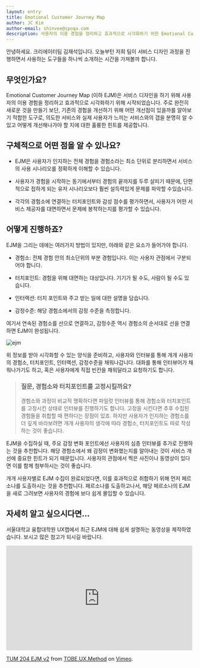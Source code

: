 ```yaml
---
layout: entry
title: Emotional Customer Journey Map
author: JC Kim
author-email: shinvee@spoqa.com
description: 사용자의 이용 경험을 정리하고 효과적으로 시각화하기 위한 Emotional Customer Journey Map에 대해 자세히 알아보겠습니다.
---
```


안녕하세요. 크리에이터팀 김재석입니다. 오늘부턴 저희 팀이 서비스 디자인 과정을 진행하면서 사용하는 도구들을 하나씩 소개하는 시간을 가져볼까 합니다. 

## 무엇인가요?
Emotional Customer Journey Map (이하 EJM)은 서비스 디자인을 하기 위해 사용자의 이용 경험을 정리하고 효과적으로 시각화하기 위해 시작되었습니다. 주로 완전히 새로운 것을 만들기 보단, 기존의 경험을 개선하기 위해 어떤 개선점이 있을까를 알아보기 적합한 도구로, 의도한 서비스와 실제 사용자가 느끼는 서비스와의 갭을 분명히 알 수 있고 어떻게 개선해나가야 할 지에 대한 훌륭한 힌트를 제공합니다.

## 구체적으로 어떤 점을 알 수 있나요?
 - EJM은 사용자가 인지하는 전체 경험을 경험소라는 최소 단위로 분리하면서 서비스의 사용 시나리오를 정확하게 이해할 수 있습니다.

 - 사용자가 경험을 시작하는 동기에서부터 경험의 끝까지를 두루 살피기 때문에, 단편적으로 접하게 되는 유저 시나리오보다 훨씬 설득력있게 문제를 파악할 수있습니다.

 - 각각의 경험소에 연결하는 터치포인트와 감성 점수를 평가하면서, 사용자가 어떤 서비스 제공자를 대면하면서 문제에 봉착하는지를 평가할 수 있습니다.


## 어떻게 진행하죠?

EJM을 그리는 데에는 여러가지 방법이 있지만, 아래와 같은 요소가 들어가야 합니다.

- 경험소: 전체 경험 안의 최소단위의 부분 경험입니다. 이는 사용자 관점에서 구분되어야 합니다.

- 터치포인트: 경험을 위해 대면하는 대상입니다. 기기가 될 수도, 사람이 될 수도 있습니다.

- 인터랙션: 터치 포인트와 주고 받는 일에 대한 설명을 담습니다.

- 감정수준: 해당 경험소에서의 감정 수준을 측정합니다.

여기서 연속된 경험소를 선으로 연결하고, 감정수준 역시 경험소의 순서대로 선을 연결하면 EJM이 완성됩니다.

![ejm](http://www.jungleminds.nl/upload/public/image/2011/Customer%20Journey%20Map%20Hygge.jpg)

위 정보를 받아 시각화할 수 있는 양식을 준비하고, 사용자와 인터뷰를 통해 개개 사용자의 경험소, 터치포인트, 인터랙션, 감정수준을 채워나갑니다. 대화를 통해 인터뷰어가 채워나가기도 하고, 혹은 사용자에게 직접 빈칸을 채워달라고 요청하기도 합니다.  

> ### 질문, 경험소와 터치포인트를 고정시킬까요?
> 경험소와 과정이 비교적 명확하다면 파일럿 인터뷰를 통해 경험소와 터치포인트를 고정시킨 상태로 인터뷰를 진행하기도 합니다. 고정을 시킨다면 추후 수집된 경험들을 취합할 때 편하다는 장점이 있죠. 하지만 사용자가 인지하는 경험소를 더 깊게 바라보려면 개개 사용자의 생각에 따라 경험소, 터치포인트도 따로 작성하는 것이 좋습니다. 

EJM을 수집하실 때, 주요 감정 변화 포인트에선 사용자의 심층 인터뷰를 추가로 진행하는 것을 추천합니다. 해당 경험소에서 왜 감정이 변화했는지를 알아내는 것이 서비스 개선에 중요한 힌트가 되기 때문입니다. 사용자의 관점에서 찍은 사진이나 동영상이 있다면 이를 함께 첨부하시는 것이 좋습니다.

개개 사용자별로 EJM 수집이 완료되었다면, 이를 효과적으로 취합하기 위해 먼저 페르소나를 도출하시는 것을 추천합니다. 페르소나를 도출하고나서, 해당 페르소나의 EJM을 새로 그려보면 사용자의 경험에 보다 쉽게 몰입할 수 있습니다.

## 자세히 알고 싶으시다면…

서울대학교 융합대학원 UX랩에서 최근 EJM에 대해 쉽게 설명하는 동영상을 제작하였습니다. 보시고 많은 참고가 되시길 바랍니다.

<iframe src="http://player.vimeo.com/video/43901397" width="500" height="281" frameborder="0" webkitAllowFullScreen mozallowfullscreen allowFullScreen></iframe> <p><a href="http://vimeo.com/43901397">TUM 204 EJM v2</a> from <a href="http://vimeo.com/snuux">TOBE.UX.Method</a> on <a href="http://vimeo.com">Vimeo</a>.</p>
